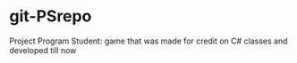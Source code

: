 # git-PSrepo
Project Program Student: game that was made for credit on C# classes and developed till now

